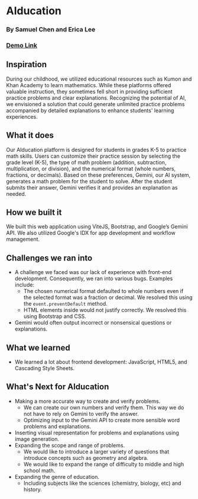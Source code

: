 # AIducation

### By Samuel Chen and Erica Lee

### [Demo Link](https://aiducation-59c85.web.app)

## Inspiration

During our childhood, we utilized educational resources such as Kumon and Khan Academy to learn mathematics. While these platforms offered valuable instruction, they sometimes fell short in providing sufficient practice problems and clear explanations. Recognizing the potential of AI, we envisioned a solution that could generate unlimited practice problems accompanied by detailed explanations to enhance students' learning experiences.

## What it does

Our AIducation platform is designed for students in grades K-5 to practice math skills. Users can customize their practice session by selecting the grade level (K-5), the type of math problem (addition, subtraction, multiplication, or division), and the numerical format (whole numbers, fractions, or decimals). Based on these preferences, Gemini, our AI system, generates a math problem for the student to solve. After the student submits their answer, Gemini verifies it and provides an explanation as needed.

## How we built it

We built this web application using ViteJS, Bootstrap, and Google’s Gemini API. We also utilized Google's IDX for app development and workflow management.

## Challenges we ran into

- A challenge we faced was our lack of experience with front-end development. Consequently, we ran into various bugs. Examples include:
    - The chosen numerical format defaulted to whole numbers even if the selected format was a fraction or decimal. We resolved this using the `event.preventDefault` method.
    - HTML elements inside would not justify correctly. We resolved this using Bootstrap and CSS.
- Gemini would often output incorrect or nonsensical questions or explanations.

## What we learned

- We learned a lot about frontend development: JavaScript, HTML5, and Cascading Style Sheets.

## What's Next for AIducation

- Making a more accurate way to create and verify problems.
    - We can create our own numbers and verify them. This way we do not have to rely on Gemini to verify the answer.
    - Optimizing input to the Gemini API to create more sensible word problems and explanations.
- Inserting visual representation for problems and explanations using image generation.
- Expanding the scope and range of problems.
    - We would like to introduce a larger variety of questions that introduce concepts such as geometry and algebra.
    - We would like to expand the range of difficulty to middle and high school math.
- Expanding the genre of education.
    - Including subjects like the sciences (chemistry, biology, etc) and history.
